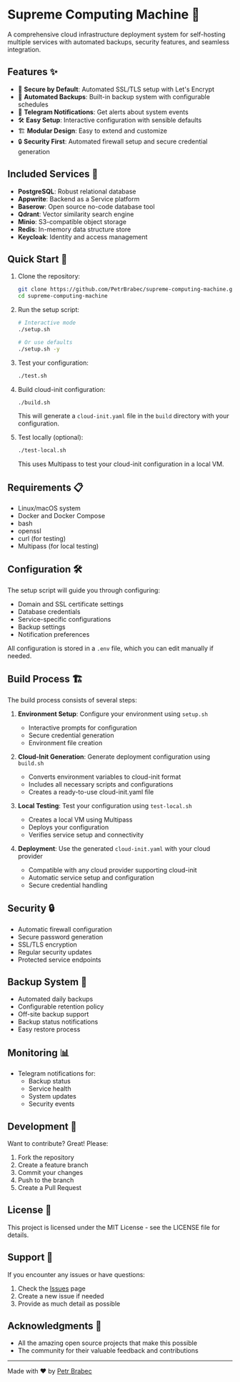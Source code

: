 # Supreme Computing Machine 🚀

A comprehensive cloud infrastructure deployment system for self-hosting multiple services with automated backups, security features, and seamless integration.

## Features ✨

- 🔐 **Secure by Default**: Automated SSL/TLS setup with Let's Encrypt
- 🔄 **Automated Backups**: Built-in backup system with configurable schedules
- 🤖 **Telegram Notifications**: Get alerts about system events
- 🛠 **Easy Setup**: Interactive configuration with sensible defaults
- 🏗 **Modular Design**: Easy to extend and customize
- 🔒 **Security First**: Automated firewall setup and secure credential generation

## Included Services 🌟

- **PostgreSQL**: Robust relational database
- **Appwrite**: Backend as a Service platform
- **Baserow**: Open source no-code database tool
- **Qdrant**: Vector similarity search engine
- **Minio**: S3-compatible object storage
- **Redis**: In-memory data structure store
- **Keycloak**: Identity and access management

## Quick Start 🚀

1. Clone the repository:
   ```bash
   git clone https://github.com/PetrBrabec/supreme-computing-machine.git
   cd supreme-computing-machine
   ```

2. Run the setup script:
   ```bash
   # Interactive mode
   ./setup.sh
   
   # Or use defaults
   ./setup.sh -y
   ```

3. Test your configuration:
   ```bash
   ./test.sh
   ```

4. Build cloud-init configuration:
   ```bash
   ./build.sh
   ```
   This will generate a `cloud-init.yaml` file in the `build` directory with your configuration.

5. Test locally (optional):
   ```bash
   ./test-local.sh
   ```
   This uses Multipass to test your cloud-init configuration in a local VM.

## Requirements 📋

- Linux/macOS system
- Docker and Docker Compose
- bash
- openssl
- curl (for testing)
- Multipass (for local testing)

## Configuration 🛠

The setup script will guide you through configuring:

- Domain and SSL certificate settings
- Database credentials
- Service-specific configurations
- Backup settings
- Notification preferences

All configuration is stored in a `.env` file, which you can edit manually if needed.

## Build Process 🏗

The build process consists of several steps:

1. **Environment Setup**: Configure your environment using `setup.sh`
   - Interactive prompts for configuration
   - Secure credential generation
   - Environment file creation

2. **Cloud-Init Generation**: Generate deployment configuration using `build.sh`
   - Converts environment variables to cloud-init format
   - Includes all necessary scripts and configurations
   - Creates a ready-to-use cloud-init.yaml file

3. **Local Testing**: Test your configuration using `test-local.sh`
   - Creates a local VM using Multipass
   - Deploys your configuration
   - Verifies service setup and connectivity

4. **Deployment**: Use the generated `cloud-init.yaml` with your cloud provider
   - Compatible with any cloud provider supporting cloud-init
   - Automatic service setup and configuration
   - Secure credential handling

## Security 🔒

- Automatic firewall configuration
- Secure password generation
- SSL/TLS encryption
- Regular security updates
- Protected service endpoints

## Backup System 💾

- Automated daily backups
- Configurable retention policy
- Off-site backup support
- Backup status notifications
- Easy restore process

## Monitoring 📊

- Telegram notifications for:
  - Backup status
  - Service health
  - System updates
  - Security events

## Development 🔧

Want to contribute? Great! Please:

1. Fork the repository
2. Create a feature branch
3. Commit your changes
4. Push to the branch
5. Create a Pull Request

## License 📄

This project is licensed under the MIT License - see the LICENSE file for details.

## Support 💬

If you encounter any issues or have questions:

1. Check the [Issues](https://github.com/PetrBrabec/supreme-computing-machine/issues) page
2. Create a new issue if needed
3. Provide as much detail as possible

## Acknowledgments 🙏

- All the amazing open source projects that make this possible
- The community for their valuable feedback and contributions

---

Made with ❤️ by [Petr Brabec](https://github.com/PetrBrabec)
